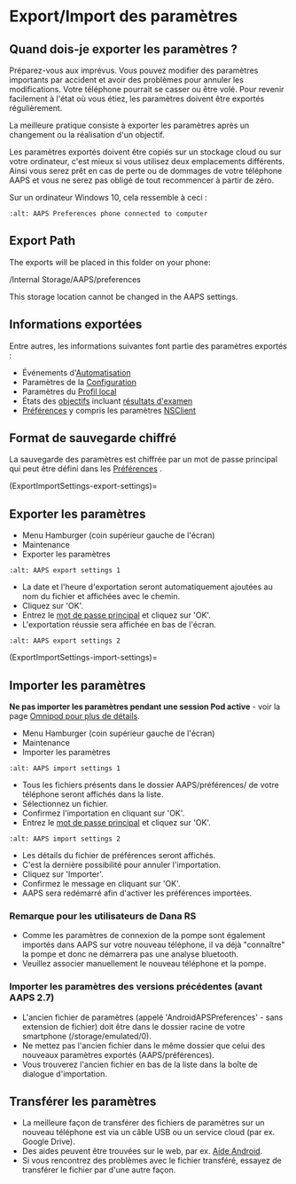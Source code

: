 # Export/Import des paramètres

## Quand dois-je exporter les paramètres ?

Préparez-vous aux imprévus. Vous pouvez modifier des paramètres importants par accident et avoir des problèmes pour annuler les modifications. Votre téléphone pourrait se casser ou être volé. Pour revenir facilement à l'état où vous étiez, les paramètres doivent être exportés régulièrement.

La meilleure pratique consiste à exporter les paramètres après un changement ou la réalisation d'un objectif.

Les paramètres exportés doivent être copiés sur un stockage cloud ou sur votre ordinateur, c'est mieux si vous utilisez deux emplacements différents. Ainsi vous serez prêt en cas de perte ou de dommages de votre téléphone AAPS et vous ne serez pas obligé de tout recommencer à partir de zéro.

Sur un ordinateur Windows 10, cela ressemble à ceci :

```{image} ../images/AAPS_ExImportSettingsWin.png
:alt: AAPS Preferences phone connected to computer
```

## Export Path
The exports will be placed in this folder on your phone:

/Internal Storage/AAPS/preferences

This storage location cannot be changed in the AAPS settings.

## Informations exportées

Entre autres, les informations suivantes font partie des paramètres exportés :

- Événements d'[Automatisation](../Usage/Automation.md)
- Paramètres de la [Configuration](../Configuration/Config-Builder.md)
- Paramètres du [Profil local](Config-Builder-local-profile)
- États des [objectifs](../Usage/Objectives.md) incluant [résultats d'examen](Objectives-objective-3-prove-your-knowledge)
- [Préférences](../Configuration/Preferences.md) y compris les paramètres [NSClient](Preferences-nsclient)

## Format de sauvegarde chiffré

La sauvegarde des paramètres est chiffrée par un mot de passe principal qui peut être défini dans les [Préférences](Preferences-master-password) .

(ExportImportSettings-export-settings)=
## Exporter les paramètres

- Menu Hamburger (coin supérieur gauche de l'écran)
- Maintenance
- Exporter les paramètres

```{image} ../images/AAPS_ExportSettings1.png
:alt: AAPS export settings 1
```

- La date et l'heure d'exportation seront automatiquement ajoutées au nom du fichier et affichées avec le chemin.
- Cliquez sur 'OK'.
- Entrez le [mot de passe principal](Preferences-master-password) et cliquez sur 'OK'.
- L'exportation réussie sera affichée en bas de l'écran.

```{image} ../images/AAPS_ExportSettings2.png
:alt: AAPS export settings 2
```

(ExportImportSettings-import-settings)=
## Importer les paramètres

**Ne pas importer les paramètres pendant une session Pod active** - voir la page [Omnipod pour plus de détails](OmnipodEros-import-settings-from-previous-aaps).

- Menu Hamburger (coin supérieur gauche de l'écran)
- Maintenance
- Importer les paramètres

```{image} ../images/AAPS_ImportSettings1.png
:alt: AAPS import settings 1
```

- Tous les fichiers présents dans le dossier AAPS/préférences/ de votre téléphone seront affichés dans la liste.
- Sélectionnez un fichier.
- Confirmez l'importation en cliquant sur 'OK'.
- Entrez le [mot de passe principal](Preferences-master-password) et cliquez sur 'OK'.

```{image} ../images/AAPS_ImportSettings2.png
:alt: AAPS import settings 2
```

- Les détails du fichier de préférences seront affichés.
- C'est la dernière possibilité pour annuler l'importation.
- Cliquez sur 'Importer'.
- Confirmez le message en cliquant sur 'OK'.
- AAPS sera redémarré afin d'activer les préférences importées.

### Remarque pour les utilisateurs de Dana RS

- Comme les paramètres de connexion de la pompe sont également importés dans AAPS sur votre nouveau téléphone, il va déjà "connaître" la pompe et donc ne démarrera pas une analyse bluetooth.
- Veuillez associer manuellement le nouveau téléphone et la pompe.

### Importer les paramètres des versions précédentes (avant AAPS 2.7)

- L'ancien fichier de paramètres (appelé 'AndroidAPSPreferences' - sans extension de fichier) doit être dans le dossier racine de votre smartphone (/storage/emulated/0).
- Ne mettez pas l'ancien fichier dans le même dossier que celui des nouveaux paramètres exportés (AAPS/préférences).
- Vous trouverez l'ancien fichier en bas de la liste dans la boîte de dialogue d'importation.

## Transférer les paramètres

- La meilleure façon de transférer des fichiers de paramètres sur un nouveau téléphone est via un câble USB ou un service cloud (par ex. Google Drive).
- Des aides peuvent être trouvées sur le web, par ex. [Aide Android](https://support.google.com/android/answer/9064445?hl=fr).
- Si vous rencontrez des problèmes avec le fichier transféré, essayez de transférer le fichier par d'une autre façon.
